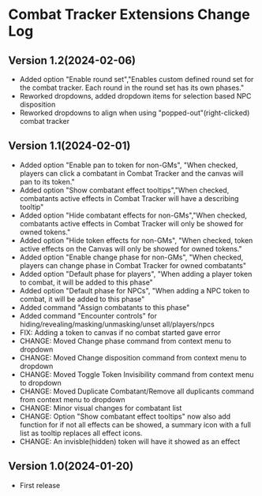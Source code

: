 # Combat Tracker Extensions Change Log
## Version 1.2(2024-02-06)
- Added option "Enable round set","Enables custom defined round set for the combat tracker. Each round in the round set has its own phases."
- Reworked dropdowns, added dropdown items for selection based NPC disposition
- Reworked dropdowns to align when using "popped-out"(right-clicked) combat tracker

## Version 1.1(2024-02-01)
- Added option "Enable pan to token for non-GMs", "When checked, players can click a combatant in Combat Tracker and the canvas will pan to its token."
- Added option "Show combatant effect tooltips","When checked, combatants active effects in Combat Tracker will have a describing tooltip"
- Added option "Hide combatant effects for non-GMs","When checked, combatants active effects in Combat Tracker will only be showed for owned tokens."
- Added option "Hide token effects for non-GMs", "When checked, token active effects on the Canvas will only be showed for owned tokens."
- Added option "Enable change phase for non-GMs", "When checked, players can change phase in Combat Tracker for owned combatants"
- Added option "Default phase for players", "When adding a player token to combat, it will be added to this phase"
- Added option "Default phase for NPCs", "When adding a NPC token to combat, it will be added to this phase"
- Added command "Assign combatants to this phase"
- Added command "Encounter controls" for hiding/revealing/masking/unmasking/unset all/players/npcs
- FIX: Adding a token to canvas if no combat started gave error
- CHANGE: Moved Change phase command from context menu to dropdown
- CHANGE: Moved Change disposition command from context menu to dropdown
- CHANGE: Moved Toggle Token Invisibility command from context menu to dropdown
- CHANGE: Moved Duplicate Combatant/Remove all duplicants command from context menu to dropdown
- CHANGE: Minor visual changes for combatant list
- CHANGE: Option "Show combatant effect tooltips" now also add function for if not all effects can be showed, a summary icon with a full list as tooltip replaces all effect icons.
- CHANGE: An invisble(hidden) token will have it showed as an effect
## Version 1.0(2024-01-20)
- First release